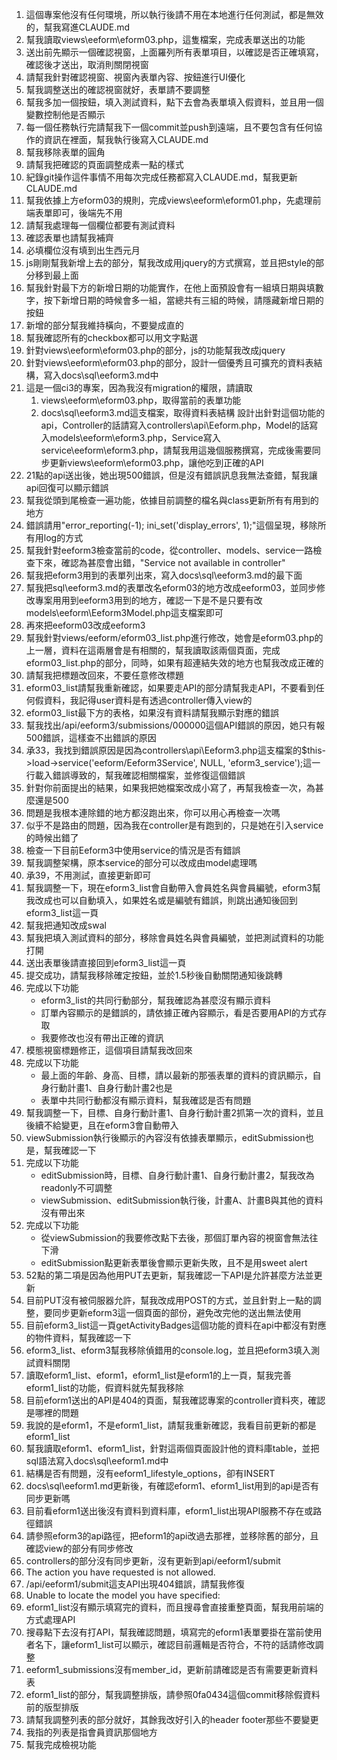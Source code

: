 1. 這個專案他沒有任何環境，所以執行後請不用在本地進行任何測試，都是無效的，幫我寫進CLAUDE.md
2. 幫我讀取views\eeform\eform03.php，這隻檔案，完成表單送出的功能
3. 送出前先顯示一個確認視窗，上面羅列所有表單項目，以確認是否正確填寫，確認後才送出，取消則關閉視窗
4. 請幫我針對確認視窗、視窗內表單內容、按鈕進行UI優化
5. 幫我調整送出的確認視窗就好，表單請不要調整
6. 幫我多加一個按鈕，填入測試資料，點下去會為表單填入假資料，並且用一個變數控制他是否顯示
7. 每一個任務執行完請幫我下一個commit並push到遠端，且不要包含有任何協作的資訊在裡面，幫我執行後寫入CLAUDE.md
8. 幫我移除表單的圓角
9. 請幫我把確認的頁面調整成素一點的樣式
10. 紀錄git操作這件事情不用每次完成任務都寫入CLAUDE.md，幫我更新CLAUDE.md
11. 幫我依據上方eform03的規則，完成views\eeform\eform01.php，先處理前端表單即可，後端先不用
12. 請幫我處理每一個欄位都要有測試資料
13. 確認表單也請幫我補齊
14. 必填欄位沒有填到出生西元月
15. js剛剛幫我新增上去的部分，幫我改成用jquery的方式撰寫，並且把style的部分移到最上面
16. 幫我針對最下方的新增日期的功能實作，在他上面預設會有一組填日期與填數字，按下新增日期的時候會多一組，當總共有三組的時候，請隱藏新增日期的按鈕
17. 新增的部分幫我維持橫向，不要變成直的
18. 幫我確認所有的checkbox都可以用文字點選
19. 針對views\eeform\eform03.php的部分，js的功能幫我改成jquery
20. 針對views\eeform\eform03.php的部分，設計一個優秀且可擴充的資料表結構，寫入docs\sql\eeform3.md中
21. 這是一個ci3的專案，因為我沒有migration的權限，請讀取
    1. views\eeform\eform03.php，取得當前的表單功能
    2. docs\sql\eeform3.md這支檔案，取得資料表結構
設計出針對這個功能的api，Controller的話請寫入controllers\api\Eeform.php，Model的話寫入models\eeform\eform3.php，Service寫入service\eeform\eform3.php，請幫我用這幾個服務撰寫，完成後需要同步更新views\eeform\eform03.php，讓他吃到正確的API
22. 21點的api送出後，她出現500錯誤，但是沒有錯誤訊息我無法查錯，幫我讓api回復可以顯示錯誤
23. 幫我從頭到尾檢查一遍功能，依據目前調整的檔名與class更新所有有用到的地方
24. 錯誤請用"error_reporting(-1); ini_set('display_errors', 1);"這個呈現，移除所有用log的方式
25. 幫我針對eeform3檢查當前的code，從controller、models、service一路檢查下來，確認為甚麼會出錯，"Service not available in controller"
26. 幫我把eform3用到的表單列出來，寫入docs\sql\eeform3.md的最下面
27. 幫我把sql\eeform3.md的表單改名eform03的地方改成eeform03，並同步修改專案用用到eeform3用到的地方，確認一下是不是只要有改models\eeform\Eeform3Model.php這支檔案即可
28. 再來把eeform03改成eeform3
29. 幫我針對views/eeform/eform03_list.php進行修改，她會是eform03.php的上一層，資料在這兩層會是有相關的，幫我讀取該兩個頁面，完成eform03_list.php的部分，同時，如果有超連結失效的地方也幫我改成正確的
30. 請幫我把標題改回來，不要任意修改標題
31. eform03_list請幫我重新確認，如果要走API的部分請幫我走API，不要看到任何假資料，我記得user資料是有透過controller傳入view的
32. eform03_list最下方的表格，如果沒有資料請幫我顯示對應的錯誤
33. 幫我找出/api/eeform3/submissions/000000這個API錯誤的原因，她只有報500錯誤，這樣查不出錯誤的原因
34. 承33，我找到錯誤原因是因為controllers\api\Eeform3.php這支檔案的$this->load->service('eeform/Eeform3Service', NULL, 'eform3_service');這一行載入錯誤導致的，幫我確認相關檔案，並修復這個錯誤
35. 針對你前面提出的結果，如果我把她檔案改成小寫了，再幫我檢查一次，為甚麼還是500
36. 問題是我根本連除錯的地方都沒跑出來，你可以用心再檢查一次嗎
37. 似乎不是路由的問題，因為我在controller是有跑到的，只是她在引入service的時候出錯了
38. 檢查一下目前Eeform3中使用service的情況是否有錯誤
39. 幫我調整架構，原本service的部分可以改成由model處理嗎
40. 承39，不用測試，直接更新即可
41. 幫我調整一下，現在eform3_list會自動帶入會員姓名與會員編號，eform3幫我改成也可以自動填入，如果姓名或是編號有錯誤，則跳出通知後回到eform3_list這一頁
42. 幫我把通知改成swal
43. 幫我把填入測試資料的部分，移除會員姓名與會員編號，並把測試資料的功能打開
44. 送出表單後請直接回到eform3_list這一頁
45. 提交成功，請幫我移除確定按鈕，並於1.5秒後自動關閉通知後跳轉
46. 完成以下功能
    - eform3_list的共同行動部分，幫我確認為甚麼沒有顯示資料
    - 訂單內容顯示的是錯誤的，請依據正確內容顯示，看是否要用API的方式存取
    - 我要修改也沒有帶出正確的資訊
47. 模態視窗標題修正，這個項目請幫我改回來
48. 完成以下功能
    - 最上面的年齡、身高、目標，請以最新的那張表單的資料的資訊顯示，自身行動計畫1、自身行動計畫2也是
    - 表單中共同行動都沒有顯示資料，幫我確認是否有問題
49. 幫我調整一下，目標、自身行動計畫1、自身行動計畫2抓第一次的資料，並且後續不給變更，且在eform3會自動帶入
50. viewSubmission執行後顯示的內容沒有依據表單顯示，editSubmission也是，幫我確認一下
51. 完成以下功能
    - editSubmission時，目標、自身行動計畫1、自身行動計畫2，幫我改為readonly不可調整
    - viewSubmission、editSubmission執行後，計畫A、計畫B與其他的資料沒有帶出來
52. 完成以下功能
    - 從viewSubmission的我要修改點下去後，那個訂單內容的視窗會無法往下滑
    - editSubmission點更新表單後會顯示更新失敗，且不是用sweet alert
53. 52點的第二項是因為他用PUT去更新，幫我確認一下API是允許甚麼方法並更新
54. 目前PUT沒有被伺服器允許，幫我改成用POST的方式，並且針對上一點的調整，要同步更新eform3這一個頁面的部份，避免改完他的送出無法使用
55. 目前eform3_list這一頁getActivityBadges這個功能的資料在api中都沒有對應的物件資料，幫我確認一下
56. eform3_list、eform3幫我移除偵錯用的console.log，並且把eform3填入測試資料關閉
57. 讀取eform1_list、eform1，eform1_list是eform1的上一頁，幫我完善eform1_list的功能，假資料就先幫我移除
58. 目前eform1送出的API是404的頁面，幫我確認專案的controller資料夾，確認是哪裡的問題
59. 我說的是eform1，不是eform1_list，請幫我重新確認，我看目前更新的都是eform1_list
60. 幫我讀取eform1、eform1_list，針對這兩個頁面設計他的資料庫table，並把sql語法寫入docs\sql\eeform1.md中
61. 結構是否有問題，沒有eeform1_lifestyle_options，卻有INSERT
62. docs\sql\eeform1.md更新後，有確認eform1、eform1_list用到的api是否有同步更新嗎
63. 目前看eform1送出後沒有資料到資料庫，eform1_list出現API服務不存在或路徑錯誤
64. 請參照eform3的api路徑，把eform1的api改過去那裡，並移除舊的部分，且確認view的部分有同步修改
65. controllers的部分沒有同步更新，沒有更新到api/eeform1/submit
66. The action you have requested is not allowed.
67. /api/eeform1/submit這支API出現404錯誤，請幫我修復
68. Unable to locate the model you have specified: 
69. eform1_list沒有顯示填寫完的資料，而且搜尋會直接重整頁面，幫我用前端的方式處理API
70. 搜尋點下去沒有打API，幫我確認問題，填寫完的eform1表單要掛在當前使用者名下，讓eform1_list可以顯示，確認目前邏輯是否符合，不符的話請修改調整
71. eeform1_submissions沒有member_id，更新前請確認是否有需要更新資料表
72. eform1_list的部分，幫我調整排版，請參照0fa0434這個commit移除假資料前的版型排版
73. 請幫我調整列表的部分就好，其餘我改好引入的header footer那些不要變更
74. 我指的列表是指會員資訊那個地方
75. 幫我完成檢視功能